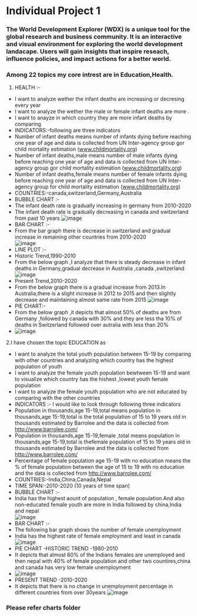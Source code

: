 # Individual Project 1
### The World Development Explorer (WDX) is a unique tool for the global research and business community. It is an interactive and visual environment for exploring the world development landacape. Users will gain insights that inspire reseach, influence policies, and impact actions for a better world.
### Among 22 topics my core intrest are in  Education,Health.
1. HEALTH :- 
- I want to analyze wether the infant deaths are increasing or decresing every year 
- I want to analyze the wether the male or female infant deaths are more .
- I want to anayze in which country they are more infant deaths by comparing 
- INDICATORS:-following are three indicators 
- Number of infant deaths means number of infants dying before reaching one year of age and data is collected from UN Inter-agency group gor child mortality    estimation  (www.childmortality.org)
- Number of infant deaths,male means number of male infants dying before reaching one year of age and data is collected from UN Inter-agency group gor child   mortality estimation   (www.childmortality.org)
- Number of infant deaths,female means number of female infants dying before reaching one year of age and data is collected from UN Inter-agency group for     child mortality  estimation   (www.childmortality.org)
- COUNTRIES:-canada,switzerland,Germany,Australia 
 - BUBBLE CHART :-
 - The infant death rate is gradually increasing in germany from 2010-2020 
 - The infant death rate is gradually decreasing in canada and switzerland from past 10 years 
   ![image](https://user-images.githubusercontent.com/37033871/112853695-1dc8ad00-907b-11eb-8673-ab87e0222c80.png)
- BAR CHART :-
- From the bar graph there is decrease in switzerland and gradual increase in remaining other countries from 2010-2020  
  ![image](https://user-images.githubusercontent.com/37033871/112855391-be6b9c80-907c-11eb-81bd-b5d61699ab97.png)
- LINE PLOT :- 
- Historic Trend,1990-2010 
- From the below graph ,I analyze that there is steady decrease in infant deaths in Germany,gradual decrease in Australia ,canada ,switzerland   
  ![image](https://user-images.githubusercontent.com/37033871/112857067-78173d00-907e-11eb-867f-15baf8cd78c0.png)
-  Present Trend,2010-2020
-  From the below graph there is a gradual increase from 2013.In Australia,there is a slight increase in 2012 to 2015 and then slightly decrease and            maintaining almost same rate from 2015
   ![image](https://user-images.githubusercontent.com/37033871/112859223-9da54600-9080-11eb-96c1-ed99d9781f7a.png)
- PIE CHART:- 
- From the below graph ,it depicts that almost 50% of deaths are from Germany ,followed by canada with 30% and they are less tha 10% of deaths in Switzerland   followed over autralia with less than 20%  
- ![image](https://user-images.githubusercontent.com/37033871/112859604-fc6abf80-9080-11eb-9a50-7f3ca591bf95.png)



2.I have chosen the topic EDUCATION as 
- I want to analyze the total youth population between 15-19 by comparing with other countries and analyzing which country has the highest population of youth 
- I want to analyze the female youth population bewtween 15-19 and want to visualize which country has the hishest ,lowest youth female population
- I want to analyze the female youth population who are not educated by comparing with the other countries   
- INDICATORS :- I would like to look through following three indicators
- Population in thousands,age 15-19,total means population in thousands,age 15-19,total is the total population of 15 to 19 years old in thousands estimated by Barrolee and the data is collected from http://www.barrolee.com/
- Population in thousands,age 15-19,female ,total means population in thousands,age 15-19,total is thefemale population of 15 to 19 years old in thousands estimated by Barrolee and the data is collected from http://www.barrolee.com/
- Percentage of female population age 15-19 with no education means the % of female population between the age of 15 to 19 with no education and the data is collected from http://www.barrolee.com/
- COUNTRIES:-India,China,Canada,Nepal
- TIME SPAN:-2010-2020 (10 years of time span)
- BUBBLE CHART :-
- India has the highest aount of population , female population.And also non-educated female youth are more in India followed by china,India and nepal  
  ![image](https://user-images.githubusercontent.com/37033871/112851222-c4f81500-9078-11eb-95b8-906e18af516f.png)
- BAR CHART :- 
- The following bar graph shows the number of female unemployment 
- India has the highest rate of female employment and least in canada 
  ![image](https://user-images.githubusercontent.com/37033871/112864883-4013f800-9086-11eb-89f9-a584c0437ab9.png)
- PIE CHART -HISTORIC TREND -1980-2010
- It depicts that almost 60% of the Indians females are unemployed and then nepal with 40% of female population and other two countires,china and canada has   very low female unemployment 
- ![image](https://user-images.githubusercontent.com/37033871/112863262-aac43400-9084-11eb-8043-8f26be6cb3cd.png)
- PRESENT TREND -2010-2020
- It depicts that there is no change in unemployment percentage in different countries from over 30years 
  ![image](https://user-images.githubusercontent.com/37033871/112863739-29b96c80-9085-11eb-8f8f-67d2bab9145e.png)

### Please refer charts folder 

  







   







  




